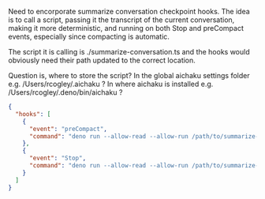 Need to encorporate summarize conversation checkpoint hooks. The idea is to call
a script, passing it the transcript of the current conversation, making it more
deterministic, and running on both Stop and preCompact events, especially since
compacting is automatic.

The script it is calling is ./summarize-conversation.ts and the hooks would
obviously need their path updated to the correct location.

Question is, where to store the script? In the global aichaku settings folder
e.g. /Users/rcogley/.aichaku ? In where aichaku is installed e.g.
/Users/rcogley/.deno/bin/aichaku ?

```json
{
  "hooks": [
    {
      "event": "preCompact",
      "command": "deno run --allow-read --allow-run /path/to/summarize-conversation.ts"
    },
    {
      "event": "Stop",
      "command": "deno run --allow-read --allow-run /path/to/summarize-conversation.ts"
    }
  ]
}
```
